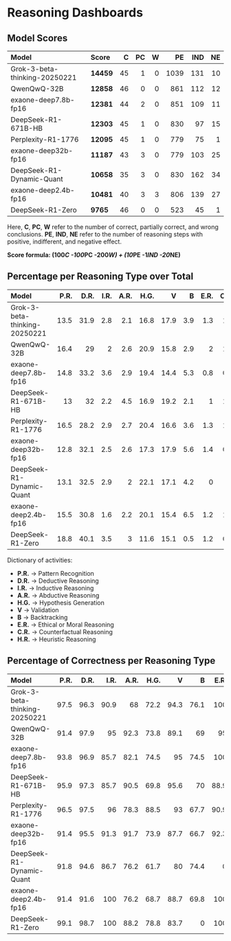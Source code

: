 # Reasoning Dashboards

## Model Scores

| Model                         | Score     |   C |   PC |   W |   PE |   IND |   NE |
|:------------------------------|:----------|----:|-----:|----:|-----:|------:|-----:|
| Grok-3-beta-thinking-20250221 | **14459** |  45 |    1 |   0 | 1039 |   131 |   10 |
| QwenQwQ-32B                   | **12858** |  46 |    0 |   0 |  861 |   112 |   12 |
| exaone-deep7.8b-fp16          | **12381** |  44 |    2 |   0 |  851 |   109 |   11 |
| DeepSeek-R1-671B-HB           | **12303** |  45 |    1 |   0 |  830 |    97 |   15 |
| Perplexity-R1-1776            | **12095** |  45 |    1 |   0 |  779 |    75 |    1 |
| exaone-deep32b-fp16           | **11187** |  43 |    3 |   0 |  779 |   103 |   25 |
| DeepSeek-R1-Dynamic-Quant     | **10658** |  35 |    3 |   0 |  830 |   162 |   34 |
| exaone-deep2.4b-fp16          | **10481** |  40 |    3 |   3 |  806 |   139 |   27 |
| DeepSeek-R1-Zero              | **9765**  |  46 |    0 |   0 |  523 |    45 |    1 |

Here, **C**, **PC**, **W** refer to the number of correct, partially correct, and wrong conclusions. **PE**, **IND**, **NE** refer to the number of reasoning steps with positive, indifferent, and negative effect.

**Score formula: (100*C -100*PC -200*W) + (10*PE -1*IND -20*NE)**

## Percentage per Reasoning Type over Total

| Model                         |   P.R. |   D.R. |   I.R. |   A.R. |   H.G. |    V |   B |   E.R. |   C.R. |   H.R. |
|:------------------------------|-------:|-------:|-------:|-------:|-------:|-----:|----:|-------:|-------:|-------:|
| Grok-3-beta-thinking-20250221 |   13.5 |   31.9 |    2.8 |    2.1 |   16.8 | 17.9 | 3.9 |    1.3 |    1.4 |    8.5 |
| QwenQwQ-32B                   |   16.4 |   29   |    2   |    2.6 |   20.9 | 15.8 | 2.9 |    2   |    1.1 |    7   |
| exaone-deep7.8b-fp16          |   14.8 |   33.2 |    3.6 |    2.9 |   19.4 | 14.4 | 5.3 |    0.8 |    0.9 |    4.7 |
| DeepSeek-R1-671B-HB           |   13   |   32   |    2.2 |    4.5 |   16.9 | 19.2 | 2.1 |    1   |    1.1 |    8.2 |
| Perplexity-R1-1776            |   16.5 |   28.2 |    2.9 |    2.7 |   20.4 | 16.6 | 3.6 |    1.3 |    1.5 |    6.3 |
| exaone-deep32b-fp16           |   12.8 |   32.1 |    2.5 |    2.6 |   17.3 | 17.9 | 5.6 |    1.4 |    0.8 |    6.9 |
| DeepSeek-R1-Dynamic-Quant     |   13.1 |   32.5 |    2.9 |    2   |   22.1 | 17.1 | 4.2 |    0   |    1   |    5.2 |
| exaone-deep2.4b-fp16          |   15.5 |   30.8 |    1.6 |    2.2 |   20.1 | 15.4 | 6.5 |    1.2 |    1.2 |    5.5 |
| DeepSeek-R1-Zero              |   18.8 |   40.1 |    3.5 |    3   |   11.6 | 15.1 | 0.5 |    1.2 |    0.7 |    5.4 |

Dictionary of activities:
* **P.R.** -> Pattern Recognition
* **D.R.** -> Deductive Reasoning
* **I.R.** -> Inductive Reasoning
* **A.R.** -> Abductive Reasoning
* **H.G.** -> Hypothesis Generation
* **V** -> Validation
* **B** -> Backtracking
* **E.R.** -> Ethical or Moral Reasoning
* **C.R.** -> Counterfactual Reasoning
* **H.R.** -> Heuristic Reasoning


## Percentage of Correctness per Reasoning Type

| Model                         |   P.R. |   D.R. |   I.R. |   A.R. |   H.G. |    V |    B |   E.R. |   C.R. |   H.R. |
|:------------------------------|-------:|-------:|-------:|-------:|-------:|-----:|-----:|-------:|-------:|-------:|
| Grok-3-beta-thinking-20250221 |   97.5 |   96.3 |   90.9 |   68   |   72.2 | 94.3 | 76.1 |  100   |   47.1 |   75   |
| QwenQwQ-32B                   |   91.4 |   97.9 |   95   |   92.3 |   73.8 | 89.1 | 69   |   95   |   54.5 |   78.3 |
| exaone-deep7.8b-fp16          |   93.8 |   96.9 |   85.7 |   82.1 |   74.5 | 95   | 74.5 |  100   |   66.7 |   56.5 |
| DeepSeek-R1-671B-HB           |   95.9 |   97.3 |   85.7 |   90.5 |   69.8 | 95.6 | 70   |   88.9 |   40   |   70.1 |
| Perplexity-R1-1776            |   96.5 |   97.5 |   96   |   78.3 |   88.5 | 93   | 67.7 |   90.9 |   30.8 |   83.3 |
| exaone-deep32b-fp16           |   91.4 |   95.5 |   91.3 |   91.7 |   73.9 | 87.7 | 66.7 |   92.3 |   57.1 |   69.8 |
| DeepSeek-R1-Dynamic-Quant     |   91.8 |   94.6 |   86.7 |   76.2 |   61.7 | 80   | 74.4 |    0   |    0   |   71.7 |
| exaone-deep2.4b-fp16          |   91.4 |   91.6 |  100   |   76.2 |   68.7 | 88.7 | 69.8 |  100   |   25   |   67.9 |
| DeepSeek-R1-Zero              |   99.1 |   98.7 |  100   |   88.2 |   78.8 | 83.7 |  0   |  100   |   25   |   80.6 |
